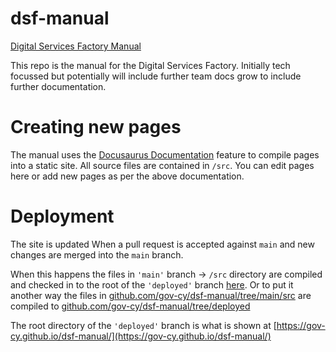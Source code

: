 # dsf-manual

[Digital Services Factory Manual](https://gov-cy.github.io/dsf-manual/)

This repo is the manual for the Digital Services Factory. Initially tech focussed but potentially will include further team docs grow to include further documentation.

# Creating new pages

The manual uses the [Docusaurus Documentation](https://docusaurus.io/docs/create-doc) feature to compile pages into a static site.
All source files are contained in `/src`. You can edit pages here or add new pages as per the above documentation.

# Deployment

The site is updated When a pull request is accepted against `main` and new changes are merged into the `main` branch.

When this happens the files in `'main'` branch -> `/src` directory are compiled and checked in to the root of the `'deployed'` branch [here](https://github.com/gov-cy/dsf-manual/tree/deployed).
Or to put it another way the files in [github.com/gov-cy/dsf-manual/tree/main/src](https://github.com/gov-cy/dsf-manual/tree/main/src) are compiled to [github.com/gov-cy/dsf-manual/tree/deployed](https://github.com/gov-cy/dsf-manual/tree/deployed)


The root directory of the `'deployed'` branch is what is shown at [https://gov-cy.github.io/dsf-manual/](https://gov-cy.github.io/dsf-manual/)

